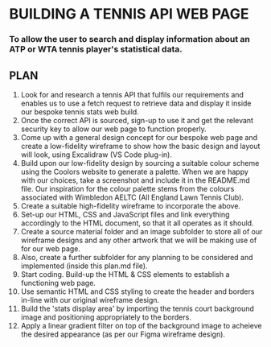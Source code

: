 # BUILDING A TENNIS API WEB PAGE

### To allow the user to search and display information about an ATP or WTA tennis player's statistical data.

## PLAN

1. Look for and research a tennis API that fulfils our requirements and enables us to use a fetch request to retrieve data and display it inside our bespoke tennis stats web build.
2. Once the correct API is sourced, sign-up to use it and get the relevant security key to allow our web page to function properly.
3. Come up with a general design concept for our bespoke web page and create a low-fidelity wireframe to show how the basic design and layout will look, using Excalidraw (VS Code plug-in).
4. Build upon our low-fidelity design by sourcing a suitable colour scheme using the Coolors website to generate a palette. When we are happy with our choices, take a screenshot and include it in the README.md file. Our inspiration for the colour palette stems from the colours associated with Wimbledon AELTC (All England Lawn Tennis Club).
5. Create a suitable high-fidelity wireframe to incorporate the above.
6. Set-up our HTML, CSS and JavaScript files and link everything accordingly to the HTML document, so that it all operates as it should.
7. Create a source material folder and an image subfolder to store all of our wireframe designs and any other artwork that we will be making use of for our web page.
8. Also, create a further subfolder for any planning to be considered and implemented (inside this plan.md file).
9. Start coding. Build-up the HTML & CSS elements to establish a functioning web page.
10. Use semantic HTML and CSS styling to create the header and borders in-line with our original wireframe design.
11. Build the 'stats display area' by importing the tennis court background image and positioning appropriately to the borders.
12. Apply a linear gradient filter on top of the background image to acheieve the desired appearance (as per our Figma wireframe design).

